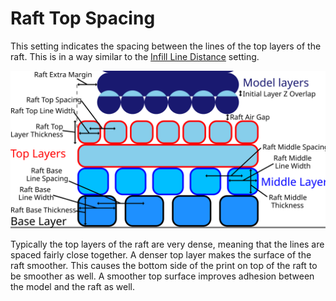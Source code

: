 Raft Top Spacing
====
This setting indicates the spacing between the lines of the top layers of the raft. This is in a way similar to the [Infill Line Distance](../infill/infill_line_distance.md) setting.

![Dimensions related to the raft](images/raft_dimensions.svg)

Typically the top layers of the raft are very dense, meaning that the lines are spaced fairly close together. A denser top layer makes the surface of the raft smoother. This causes the bottom side of the print on top of the raft to be smoother as well. A smoother top surface improves adhesion between the model and the raft as well.